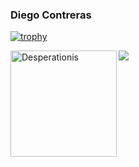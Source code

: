 ### Diego Contreras

[![trophy](https://github-profile-trophy.vercel.app/?username=Desperationis&theme=dracula&row=1)](https://github.com/ryo-ma/github-profile-trophy)


<div>
<img height="170" align="left" src="https://github-readme-stats.vercel.app/api?username=Desperationis&count_private=true&include_all_commits=true&theme=dracula" alt="Desperationis" />
  
<img src="https://github-readme-stats.vercel.app/api/top-langs/?username=Desperationis&layout=compact&theme=dracula&langs_count=20" />
</div>
